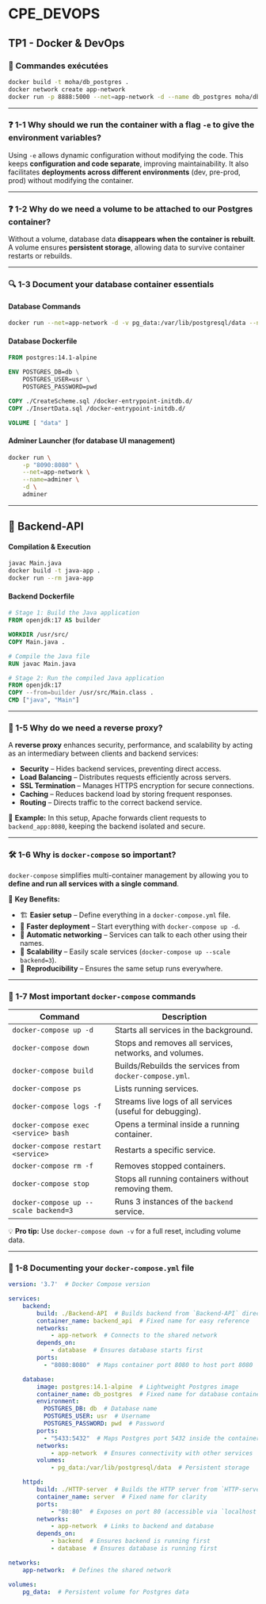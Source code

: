 # CPE_DEVOPS

## TP1 - Docker & DevOps

### 📌 Commandes exécutées

```bash
docker build -t moha/db_postgres .
docker network create app-network
docker run -p 8888:5000 --net=app-network -d --name db_postgres moha/db_postgres
```

---

### ❓ 1-1 Why should we run the container with a flag `-e` to give the environment variables?

Using `-e` allows dynamic configuration without modifying the code. This keeps **configuration and code separate**, improving maintainability. It also facilitates **deployments across different environments** (dev, pre-prod, prod) without modifying the container.

---

### ❓ 1-2 Why do we need a volume to be attached to our Postgres container?

Without a volume, database data **disappears when the container is rebuilt**. A volume ensures **persistent storage**, allowing data to survive container restarts or rebuilds.

---

### 🔍 1-3 Document your database container essentials

#### **Database Commands**

```bash
docker run --net=app-network -d -v pg_data:/var/lib/postgresql/data --name db_postgres moha/db_postgres
```

#### **Database Dockerfile**

```Dockerfile
FROM postgres:14.1-alpine

ENV POSTGRES_DB=db \
    POSTGRES_USER=usr \
    POSTGRES_PASSWORD=pwd

COPY ./CreateScheme.sql /docker-entrypoint-initdb.d/
COPY ./InsertData.sql /docker-entrypoint-initdb.d/

VOLUME [ "data" ]
```

#### **Adminer Launcher** (for database UI management)

```bash
docker run \
    -p "8090:8080" \
    --net=app-network \
    --name=adminer \
    -d \
    adminer
```

---

## 🚀 Backend-API

#### **Compilation & Execution**

```bash
javac Main.java
docker build -t java-app .
docker run --rm java-app
```

#### **Backend Dockerfile**

```Dockerfile
# Stage 1: Build the Java application
FROM openjdk:17 AS builder

WORKDIR /usr/src/
COPY Main.java .

# Compile the Java file
RUN javac Main.java

# Stage 2: Run the compiled Java application
FROM openjdk:17
COPY --from=builder /usr/src/Main.class .
CMD ["java", "Main"]
```

---

### 🔄 1-5 Why do we need a reverse proxy?

A **reverse proxy** enhances security, performance, and scalability by acting as an intermediary between clients and backend services:

- **Security** – Hides backend services, preventing direct access.
- **Load Balancing** – Distributes requests efficiently across servers.
- **SSL Termination** – Manages HTTPS encryption for secure connections.
- **Caching** – Reduces backend load by storing frequent responses.
- **Routing** – Directs traffic to the correct backend service.

📌 **Example:** In this setup, Apache forwards client requests to `backend_app:8080`, keeping the backend isolated and secure.

---

### 🛠 1-6 Why is `docker-compose` so important?

`docker-compose` simplifies multi-container management by allowing you to **define and run all services with a single command**.

🔹 **Key Benefits:**

- 🏗 **Easier setup** – Define everything in a `docker-compose.yml` file.
- 🚀 **Faster deployment** – Start everything with `docker-compose up -d`.
- 🔄 **Automatic networking** – Services can talk to each other using their names.
- 🔧 **Scalability** – Easily scale services (`docker-compose up --scale backend=3`).
- 🔁 **Reproducibility** – Ensures the same setup runs everywhere.

---

### 📌 1-7 Most important `docker-compose` commands

|Command|Description|
|---|---|
|`docker-compose up -d`|Starts all services in the background.|
|`docker-compose down`|Stops and removes all services, networks, and volumes.|
|`docker-compose build`|Builds/Rebuilds the services from `docker-compose.yml`.|
|`docker-compose ps`|Lists running services.|
|`docker-compose logs -f`|Streams live logs of all services (useful for debugging).|
|`docker-compose exec <service> bash`|Opens a terminal inside a running container.|
|`docker-compose restart <service>`|Restarts a specific service.|
|`docker-compose rm -f`|Removes stopped containers.|
|`docker-compose stop`|Stops all running containers without removing them.|
|`docker-compose up --scale backend=3`|Runs 3 instances of the `backend` service.|

💡 **Pro tip:** Use `docker-compose down -v` for a full reset, including volume data.

---

### 📜 1-8 Documenting your `docker-compose.yml` file

```yml
version: '3.7'  # Docker Compose version

services:
    backend:
        build: ./Backend-API  # Builds backend from `Backend-API` directory
        container_name: backend_api  # Fixed name for easy reference
        networks:
            - app-network  # Connects to the shared network
        depends_on:
            - database  # Ensures database starts first
        ports:
          - "8080:8080"  # Maps container port 8080 to host port 8080

    database:
        image: postgres:14.1-alpine  # Lightweight Postgres image
        container_name: db_postgres  # Fixed name for database container
        environment:
          POSTGRES_DB: db  # Database name
          POSTGRES_USER: usr  # Username
          POSTGRES_PASSWORD: pwd  # Password
        ports:
          - "5433:5432"  # Maps Postgres port 5432 inside the container to 5433 on the host
        networks:
            - app-network  # Ensures connectivity with other services
        volumes:
            - pg_data:/var/lib/postgresql/data  # Persistent storage

    httpd:
        build: ./HTTP-server  # Builds the HTTP server from `HTTP-server`
        container_name: server  # Fixed name for clarity
        ports:
            - "80:80"  # Exposes on port 80 (accessible via `localhost`)
        networks:
            - app-network  # Links to backend and database
        depends_on:
            - backend  # Ensures backend is running first
            - database  # Ensures database is running first

networks:
    app-network:  # Defines the shared network

volumes:
    pg_data:  # Persistent volume for Postgres data
```
